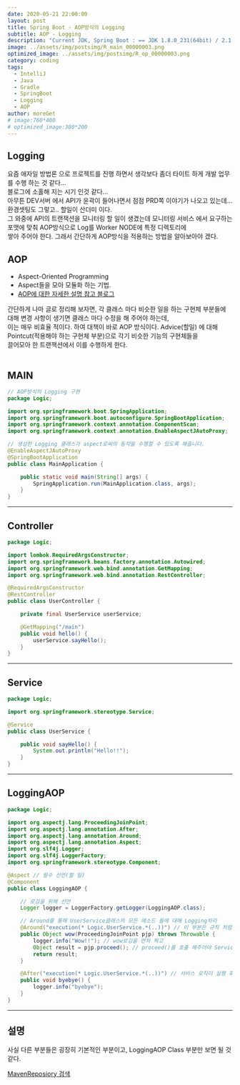 ```yaml
---
date: 2020-05-21 22:00:00
layout: post
title: Spring Boot - AOP방식의 Logging
subtitle: AOP - Logging
description: "Current JDK, Spring Boot : == JDK 1.8.0_231(64bit) / 2.1.4"
image: ../assets/img/postsimg/R_main_00000003.png
optimized_image: ../assets/img/postsimg/R_op_00000003.png
category: coding
tags:
  - IntelliJ
  - Java
  - Gradle
  - SpringBoot
  - Logging
  - AOP
author: moreGet
# image:760*400
# optimized_image:380*200
---
```


## Logging

요즘 애자일 방법론 으로 프로젝트를 진행 하면서 생각보다 좀더 타이트 하게 개발 업무를 수행 하는 것 같다...<br>
블로그에 소홀해 지는 시기 인것 같다...<br>
아무튼 DEV서버 에서 API가 윤곽이 들어나면서 점점 PRD쪽 이야기가 나오고 있는데... 환경셋팅도 그렇고.. 할일이 산더미 이다.<br>
그 와중에 API의 트랜잭션을 모니터링 할 일이 생겼는데 모니터링 서비스 에서 요구하는 포맷에 맞춰 AOP방식으로 Log를 Worker NODE에 특정 디렉토리에<br>
쌓아 주어야 한다. 그래서 간단하게 AOP방식을 적용하는 방법을 알아보아야 겠다.<br>

## AOP

- Aspect-Oriented Programming
- Aspect들을 모아 모듈화 하는 기법.
- <a href = "https://velog.io/@max9106/Spring-AOP%EB%9E%80-93k5zjsm95">AOP에 대한 자세한 설명 참고 블로그</a>

간단하게 나마 글로 정리해 보자면, 각 클래스 마다 비슷한 일을 하는 구현체 부분들에 대해 변경 사항이 생기면 클래스 마다 수정을 해 주어야 하는데,<br>
이는 매우 비효율 적이다. 하여 대책이 바로 AOP 방식이다. Advice(할일) 에 대해 Pointcut(적용해야 하는 구현체 부분)으로 각기 비슷한 기능의 구현체들을<br>
끌어모아 한 트랜잭션에서 이를 수행하게 한다.<br>
<br>

## MAIN

```java
// AOP방식의 Logging 구현
package Logic;

import org.springframework.boot.SpringApplication;
import org.springframework.boot.autoconfigure.SpringBootApplication;
import org.springframework.context.annotation.ComponentScan;
import org.springframework.context.annotation.EnableAspectJAutoProxy;

// 생성한 Logging 클래스가 aspect로써의 동작을 수행할 수 있도록 해줍니다.
@EnableAspectJAutoProxy
@SpringBootApplication
public class MainApplication {

    public static void main(String[] args) {
        SpringApplication.run(MainApplication.class, args);
    }
}
```

---

## Controller

```java
package Logic;

import lombok.RequiredArgsConstructor;
import org.springframework.beans.factory.annotation.Autowired;
import org.springframework.web.bind.annotation.GetMapping;
import org.springframework.web.bind.annotation.RestController;

@RequiredArgsConstructor
@RestController
public class UserController {

    private final UserService userService;

    @GetMapping("/main")
    public void hello() {
        userService.sayHello();
    }
}
```

---

## Service

```java
package Logic;

import org.springframework.stereotype.Service;

@Service
public class UserService {

    public void sayHello() {
        System.out.println("Hello!!");
    }
}
```

---

## LoggingAOP

```java
package Logic;

import org.aspectj.lang.ProceedingJoinPoint;
import org.aspectj.lang.annotation.After;
import org.aspectj.lang.annotation.Around;
import org.aspectj.lang.annotation.Aspect;
import org.slf4j.Logger;
import org.slf4j.LoggerFactory;
import org.springframework.stereotype.Component;

@Aspect // 필수 선언(할 일)
@Component
public class LoggingAOP {

    // 로깅을 위해 선언
    Logger logger = LoggerFactory.getLogger(LoggingAOP.class);

    // Around를 통해 UserService클래스의 모든 메소드 들에 대해 Logging처리
    @Around("execution(* Logic.UserService.*(..))") // 이 부분은 규칙 처럼 외워야 할 것 같다.
    public Object wow(ProceedingJoinPoint pjp) throws Throwable {
        logger.info("Wow!!"); // wow로깅을 먼저 찍고
        Object result = pjp.proceed(); // proceed()를 호출 해주어야 Service로직을 수행한다(Hello 메세지 콘솔 출력)
        return result;
    }

    @After("execution(* Logic.UserService.*(..))") // 서비스 로직이 실행 후에 byebye를 콘솔에 찍는다.
    public void byebye() {
        logger.info("byebye");
    }
}
```

---

## 설명

사실 다른 부분들은 굉장히 기본적인 부분이고, LoggingAOP Class 부분만 보면 될 것 같다.<br>

<a href="https://mvnrepository.com/artifact/org.springframework">MavenReposiory 검색</a>

